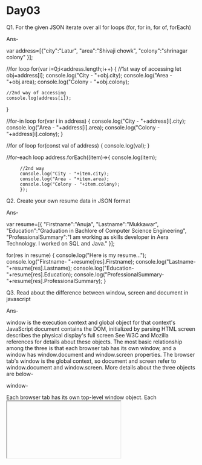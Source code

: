 # Day03

Q1. For the given JSON iterate over all for loops (for, for in, for of, forEach)

Ans-

 var address=[{"city":"Latur",
  "area":"Shivaji chowk",
  "colony":"shrinagar colony"
  }];
 
  //for loop
  for(var i=0;i<address.length;i++)
  {
     //1st way of accessing
    let obj=address[i];
    console.log("City - "+obj.city);
    console.log("Area - "+obj.area);
    console.log("Colony - "+obj.colony);

    //2nd way of accessing
    console.log(address[i]);
  }

  //for-in loop
  for(var i in address)
  {
    console.log("City - "+address[i].city);
    console.log("Area - "+address[i].area);
    console.log("Colony - "+address[i].colony);
  }
 
  //for of loop
  for(const val of address)
  {
    console.log(val);
  }
 
  //for-each loop
  address.forEach((item)=>{
         console.log(item);
         
         //2nd way
         console.log("City - "+item.city);
         console.log("Area - "+item.area);
         console.log("Colony - "+item.colony);
         });

Q2. Create your own resume data in JSON format

Ans-

 var resume=[{
  "Firstname":"Anuja",
  "Lastname":"Mukkawar",
  "Education":"Graduation in Bachlore of Computer Science Engineering",
  "ProfessionalSummary":"I am working as skills developer in Aera Technology. I worked on SQL and Java."
  }];

 for(res in resume)
 {
    console.log("Here is my resume...");
    console.log("Firstname- "+resume[res].Firstname);
    console.log("Lastname- "+resume[res].Lastname);
    console.log("Education- "+resume[res].Education);
    console.log("ProfessionalSummary- "+resume[res].ProfessionalSummary);
 }

Q3. Read about the difference between window, screen and document in javascript

Ans-

window is the execution context and global object for that context's JavaScript
document contains the DOM, initialized by parsing HTML
screen describes the physical display's full screen
See W3C and Mozilla references for details about these objects. The most basic relationship among the three is that each browser tab has its own window, and a window has window.document and window.screen properties. The browser tab's window is the global context, so document and screen refer to window.document and window.screen. More details about the three objects are below-

window-

Each browser tab has its own top-level window object. Each <iframe> (and deprecated <frame>) element has its own window object too, nested within a parent window. Each of these windows gets its own separate global object. window.window always refers to window, but window.parent and window.top might refer to enclosing windows, giving access to other execution contexts. In addition to document and screen described below, window properties include

setTimeout() and setInterval() binding event handlers to a timer
location giving the current URL
history with methods back() and forward() giving the tab's mutable history
navigator describing the browser software.
 
document-
 
Each window object has a document object to be rendered. These objects get confused in part because HTML elements are added to the global object when assigned a unique id. E.g., in the HTML snippet

<body>
  <p id="holyCow"> This is the first paragraph.</p>
</body>

The paragraph element can be referenced by any of the following:

window.holyCow or window["holyCow"]
document.getElementById("holyCow")
document.querySelector("#holyCow")
document.body.firstChild
document.body.children[0]
 
screen-
 
The window object also has a screen object with properties describing the physical display:

screen properties width and height are the full screen

screen properties availWidth and availHeight omit the toolbar

The portion of a screen displaying the rendered document is the viewport in JavaScript, which is potentially confusing because we call an application's portion of the screen a window when talking about interactions with the operating system. The getBoundingClientRect() method of any document element will return an object with top, left, bottom, and right properties describing the location of the element in the viewport.
